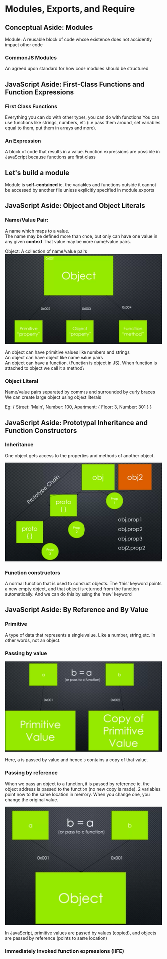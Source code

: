 # Modules, Exports, and Require

## Conceptual Aside: Modules

Module: A reusable block of code whose existence does not accidently impact other code

### CommonJS Modules
An agreed upon standard for how code modules should be structured

## JavaScript Aside: First-Class Functions and Function Expressions

### First Class Functions 
Everything you can do with other types, you can do with functions
You can use functions like strings, numbers, etc (i.e pass them around, set variables equal to them, put them in arrays and more). 

### An Expression
A block of code that results in a value. Function expressions are possible in JavaScript because functions are first-class

## Let's build a module

Module is **self-contained** ie. the variables and functions outside it cannot be accessed by another file unless explicitly specified in module.exports

## JavaScript Aside: Object and Object Literals

### Name/Value Pair:
A name which maps to a value.\
The name may be defined more than once, but only can have one value in any given **context**
That value may be more name/value pairs.

Object: A collection of name/value pairs
![Object](../Markdown-images/js-objects.png)

An object can have primitive values like numbers and strings\
An object can have object like name value pairs\
An object can have a function. (Function is object in JS). When function is attached to object we call it a method\

### Object Literal
Name/value pairs separated by commas and surrounded by curly braces
We can create large object using object literals

Eg: {
    Street: 'Main',
    Number: 100,
    Apartment: 
    {
        Floor: 3,
        Number: 301
    }
}

## JavaScript Aside: Prototypal Inheritance and Function Constructors
 
 ### Inheritance
 One object gets access to the properties and methods of another object.

![Prototypal inheritance](../markdown-images/prototypal-inheritance.png)

### Function constructors
A normal function that is used to constuct objects.
The 'this' keyword points a new empty object, and that object is returned from the function automatically. And we can do this by using the 'new' keyword

## JavaScript Aside: By Reference and By Value

### Primitive
A type of data that represents a single value. Like a number, string,etc. In other words, not an object. 

### Passing by value

![](../Markdown-images/primitive-value.png)

Here, a is passed by value and hence b contains a copy of that value.

### Passing by reference

When we pass an object to a function, it is passed by reference ie. the object address is passed to the function (no new copy is made). 2 variables point now to the same location in memory. When you change one, you change the original value. 

![](../Markdown-images/pass-by-reference.png)

In JavaScript, primitive values are passed by values (copied), and objects are passed by reference (points to same location)

### Immediately invoked function expressions (IIFE)
